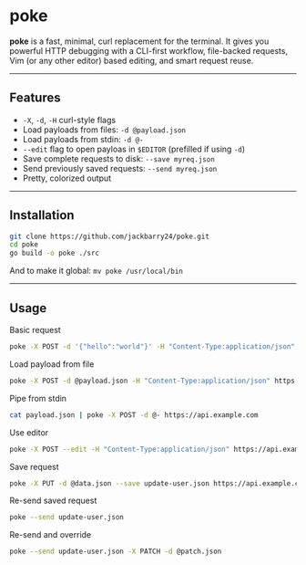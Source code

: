 # poke

**poke** is a fast, minimal, curl replacement for the terminal. It gives you powerful HTTP debugging with a CLI-first workflow, file-backed requests, 
Vim (or any other editor) based editing, and smart request reuse.

---

## Features

- `-X`, `-d`, `-H` curl-style flags
- Load payloads from files: `-d @payload.json`
- Load payloads from stdin: `-d @-`
- `--edit` flag to open payloas in `$EDITOR` (prefilled if using `-d`)
- Save complete requests to disk: `--save myreq.json`
- Send previously saved requests: `--send myreq.json`
- Pretty, colorized output

---

## Installation

```bash
git clone https://github.com/jackbarry24/poke.git
cd poke
go build -o poke ./src
```

And to make it global:
`mv poke /usr/local/bin`

---

## Usage

Basic request
```bash
poke -X POST -d '{"hello":"world"}' -H "Content-Type:application/json" https://httpbin.org/post
```

Load payload from file
```bash
poke -X POST -d @payload.json -H "Content-Type:application/json" https://api.example.com/data
```

Pipe from stdin
```bash
cat payload.json | poke -X POST -d @- https://api.example.com
```

Use editor
```bash
poke -X POST --edit -H "Content-Type:application/json" https://api.example.com
```

Save request
```bash
poke -X PUT -d @data.json --save update-user.json https://api.example.com/users/123
```

Re-send saved request
```bash
poke --send update-user.json
```

Re-send and override
```bash
poke --send update-user.json -X PATCH -d @patch.json
```